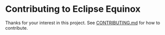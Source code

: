 # Contributing to Eclipse Equinox

Thanks for your interest in this project. See [CONTRIBUTING.md](https://github.com/eclipse-equinox/.github/blob/main/CONTRIBUTING.md) for how to contribute.

